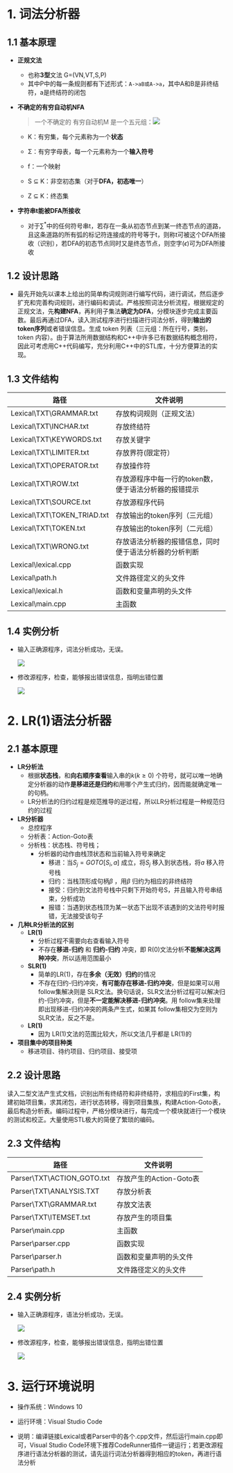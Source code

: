 # 1. 词法分析器

## 1.1 基本原理

- **正规文法**

  - 也称**3型**文法 G=(VN,VT,S,P)
  - 其中P中的每一条规则都有下述形式：`A->aB或A->a`，其中A和B是非终结符，a是终结符的闭包

- **不确定的有穷自动机NFA**

  > 一个不确定的 有穷自动机M 是一个五元组：![](http://latex.codecogs.com/gif.latex?\\M=(K,\sum,f,S,Z))

  - K：有穷集，每个元素称为一个**状态**
  - Σ：有穷字母表，每一个元素称为一个**输入符号**

  - f：一个映射
  - S ⊆ K：非空初态集（对于**DFA，初态唯一**）
  - Z ⊆ K：终态集

- **字符串t能被DFA所接收**

  - 对于$\sum^{*}$中的任何符号串t，若存在一条从初态节点到某一终态节点的道路，且这条道路的所有弧的标记符连接成的符号等于t，则称t可被这个DFA所接收（识别），若DFA的初态节点同时又是终态节点，则空字($\epsilon$)可为DFA所接收

## 1.2 设计思路

- 最先开始先以课本上给出的简单构词规则进行编写代码，进行调试，然后逐步扩充和完善构词规则，进行编码和调试。严格按照词法分析流程，根据规定的正规文法，先**构建NFA**，再利用子集法**确定为DFA**，分模块逐步完成主要函数。最后再通过DFA，读入测试程序进行扫描进行词法分析，得到**输出的token序列**或者错误信息。生成 token 列表（三元组：所在行号，类别，token 内容）。由于算法所用数据结构和C++中许多已有数据结构概念相符，因此可考虑用C++代码编写，充分利用C++中的STL库，十分方便算法的实现。

## 1.3 文件结构

| 路径                        | 文件说明                                               |
| --------------------------- | ------------------------------------------------------ |
| Lexical\TXT\GRAMMAR.txt     | 存放构词规则（正规文法）                               |
| Lexical\TXT\INCHAR.txt      | 存放终结符                                             |
| Lexical\TXT\KEYWORDS.txt    | 存放关键字                                             |
| Lexical\TXT\LIMITER.txt     | 存放界符(限定符）                                      |
| Lexical\TXT\OPERATOR.txt    | 存放操作符                                             |
| Lexical\TXT\ROW.txt         | 存放源程序中每一行的token数，便于语法分析器的报错提示  |
| Lexical\TXT\SOURCE.txt      | 存放源程序代码                                         |
| Lexical\TXT\TOKEN_TRIAD.txt | 存放输出的token序列（三元组）                          |
| Lexical\TXT\TOKEN.txt       | 存放输出的token序列（二元组）                          |
| Lexical\TXT\WRONG.txt       | 存放语法分析器的报错信息，同时便于语法分析器的分析判断 |
| Lexical\lexical.cpp         | 函数实现                                               |
| Lexical\path.h              | 文件路径定义的头文件                                   |
| Lexical\lexical.h           | 函数和变量声明的头文件                                 |
| Lexical\main.cpp            | 主函数                                                 |


## 1.4 实例分析

- 输入正确源程序，词法分析成功，无误。

  ![](https://i.bmp.ovh/imgs/2022/05/04/e3ae273befe2d076.png)

- 修改源程序，检查，能够报出错误信息，指明出错位置

  ![](https://i.bmp.ovh/imgs/2022/05/04/ffbf88b2345bd018.png)



# 2. LR(1)语法分析器

## 2.1 基本原理

- **LR分析法**
  - 根据**状态栈**，和**向右顺序查看**输入串的$k(k≥0)$ 个符号，就可以唯一地确定分析器的动作**是移进还是归约**和用哪个产生式归约，因而能就确定唯一的句柄。
  - LR分析法的归约过程是规范推导的逆过程，所以LR分析过程是一种规范归约的过程
- **LR分析器**
  - 总控程序
  - 分析表：Action-Goto表
  - 分析栈：状态栈、符号栈；
    - 分析器的动作由栈顶状态和当前输入符号来确定
      - 移进：当$S_{j}=GOTO[S_{i},a]$ 成立，将$S_{j}$ 移入到状态栈，将$a$ 移入符号栈
      - 归约：当栈顶形成句柄$\beta$ ，用$\beta$ 归约为相应的非终结符
      - 接受：归约到文法符号栈中只剩下开始符号S，并且输入符号串结束，分析成功
      - 报错：当遇到状态栈顶为某一状态下出现不该遇到的文法符号时报错，无法接受该句子
- **几种LR分析法的区别**
  - **LR(1)**
    - 分析过程不需要向右查看输入符号
    - 不存在**移进-归约** 和 **归约-归约** 冲突，即 R(0)文法分析**不能解决这两种冲突**，所以适用范围最小
  - **SLR(1)**
    - 简单的LR(1)，存在**多余（无效）归约**的情况
    - 不存在归约-归约冲突，**有可能存在移进-归约冲突**，但是如果可以用 follow集解决则是 SLR文法。换句话说，SLR文法分析过程可以解决归约-归约冲突，但是**不一定能解决移进-归约冲突**。用 follow集来处理即出现移进-归约冲突的两条产生式，如果其 follow集相交为空则为 SLR文法，反之不是。
  - **LR(1)**
    - 因为 LR(1)文法的范围比较大，所以文法几乎都是 LR(1)的
- **项目集中的项目种类**
  - 移进项目、待约项目、归约项目、接受项

## 2.2 设计思路

​	读入二型文法产生式文档，识别出所有终结符和非终结符，求相应的First集，构建初始项目集，求其闭包，进行状态转移，得到项目集族，构建Action-Goto表，最后构造分析表。编码过程中，严格分模块进行，每完成一个模块就进行一个模块的测试和校正。大量使用STL极大的简便了繁琐的编码。

## 2.3 文件结构

| 路径                       | 文件说明                |
| -------------------------- | ----------------------- |
| Parser\TXT\ACTION_GOTO.txt | 存放产生的Action-Goto表 |
| Parser\TXT\ANALYSIS.TXT    | 存放分析表              |
| Parser\TXT\GRAMMAR.txt     | 存放文法表              |
| Parser\TXT\ITEMSET.txt     | 存放产生的项目集        |
| Parser\main.cpp            | 主函数                  |
| Parser\parser.cpp          | 函数实现                |
| Parser\parser.h            | 函数和变量声明的头文件  |
| Parser\path.h              | 文件路径定义的头文件    |


## 2.4 实例分析

- 输入正确源程序，语法分析成功，无误。

  ![](https://i.bmp.ovh/imgs/2022/05/04/02c1fa10669f0a07.png)

- 修改源程序，检查，能够报出错误信息，指明出错位置

  ![](https://i.bmp.ovh/imgs/2022/05/04/b27acca327a65bb3.png)

  

# 3. 运行环境说明

- 操作系统：Windows 10

- 运行环境：Visual Studio Code

- 说明：编译链接Lexical或者Parser中的各个.cpp文件，然后运行main.cpp即可，Visual Studio Code环境下推荐CodeRunner插件一键运行；若更改源程序进行语法分析器的测试，请先运行词法分析器得到相应的token，再进行语法分析

  